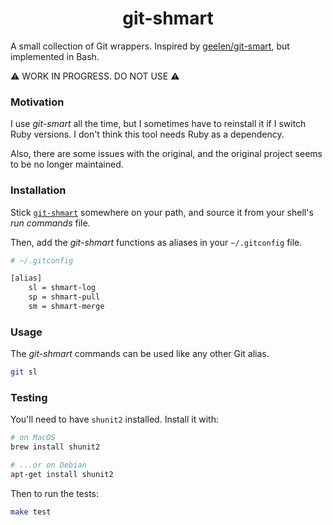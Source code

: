 <h1 align="center">git-shmart</h1>

A small collection of Git wrappers. Inspired by [geelen/git-smart][0], but
implemented in Bash.

⚠️ WORK IN PROGRESS. DO NOT USE ⚠️

### Motivation

I use _git-smart_ all the time, but I sometimes have to reinstall it if I switch
Ruby versions. I don't think this tool needs Ruby as a dependency.

Also, there are some issues with the original, and the original project seems to
be no longer maintained.

### Installation

Stick [`git-shmart`][1] somewhere on your path, and source it from your shell's
_run commands_ file.

Then, add the _git-shmart_ functions as aliases in your `~/.gitconfig` file.

```sh
# ~/.gitconfig

[alias]
	sl = shmart-log
	sp = shmart-pull
	sm = shmart-merge
```

### Usage

The _git-shmart_ commands can be used like any other Git alias.

```sh
git sl
```

### Testing

You'll need to have `shunit2` installed. Install it with:

```sh
# on MacOS
brew install shunit2

# ...or on Debian
apt-get install shunit2
```

Then to run the tests:

```sh
make test
```

[0]: https://github.com/geelen/git-smart
[1]: https://github.com/jezen/git-shmart/blob/master/git-shmart
